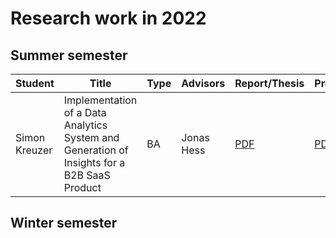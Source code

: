 # Research work in 2022

## Summer semester

| Student       | Title                                                        | Type | Advisors   | Report/Thesis                                                | Presentation                                                 |
| ------------- | ------------------------------------------------------------ | ---- | ---------- | ------------------------------------------------------------ | ------------------------------------------------------------ |
| Simon Kreuzer | Implementation of a Data Analytics System and Generation of Insights for a B2B SaaS Product | BA   | Jonas Hess | [PDF](summer/docs/bsc_kreuzer_implementation_of_a_data_analytics_system_and_generation_of_insights_for_a_b2b_saas_product.pdf) | [PDF](summer/talks/bsc_kreuzer_implementation_of_a_data_analytics_system_and_generation_of_insights_for_a_b2b_saas_product.pdf) |

## Winter semester

